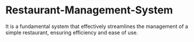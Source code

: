 # Restaurant-Management-System
It is a fundamental system that effectively streamlines the management of a simple restaurant, ensuring efficiency and ease of use.
